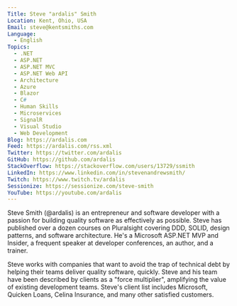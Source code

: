 ```yaml
---
Title: Steve "ardalis" Smith
Location: Kent, Ohio, USA
Email: steve@kentsmiths.com
Language:
  - English
Topics:
  - .NET
  - ASP.NET
  - ASP.NET MVC
  - ASP.NET Web API
  - Architecture
  - Azure
  - Blazor
  - C#
  - Human Skills
  - Microservices
  - SignalR
  - Visual Studio
  - Web Development
Blog: https://ardalis.com
Feed: https://ardalis.com/rss.xml
Twitter: https://twitter.com/ardalis
GitHub: https://github.com/ardalis
StackOverflow: https://stackoverflow.com/users/13729/ssmith
LinkedIn: https://www.linkedin.com/in/stevenandrewsmith/
Twitch: https://www.twitch.tv/ardalis
Sessionize: https://sessionize.com/steve-smith
YouTube: https://youtube.com/ardalis
---
```

Steve Smith (@ardalis) is an entrepreneur and software developer with a passion for building quality software as effectively as possible. Steve has published over a dozen courses on Pluralsight covering DDD, SOLID, design patterns, and software architecture. He's a Microsoft ASP.NET MVP and Insider, a frequent speaker at developer conferences, an author, and a trainer.

Steve works with companies that want to avoid the trap of technical debt by helping their teams deliver quality software, quickly. Steve and his team have been described by clients as a "force multiplier", amplifying the value of existing development teams. Steve's client list includes Microsoft, Quicken Loans, Celina Insurance, and many other satisfied customers.
